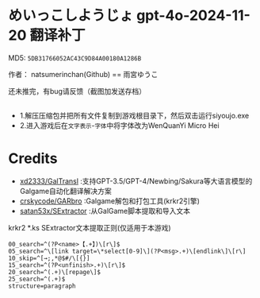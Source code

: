 # めいっこしようじょ gpt-4o-2024-11-20 翻译补丁

MD5: `5DB31766052AC43C9D84A00180A1286B`

作者： natsumerinchan(Github) == 雨宮ゆうこ

还未推完，有bug请反馈（截图加发送存档）

## 
- 1.解压压缩包并把所有文件复制到游戏根目录下，然后双击运行siyoujo.exe
- 2.进入游戏后在`文字表示`-`字体`中将字体改为WenQuanYi Micro Hei

# Credits

- [xd2333/GalTransl](https://github.com/xd2333/GalTransl.git) :支持GPT-3.5/GPT-4/Newbing/Sakura等大语言模型的Galgame自动化翻译解决方案
- [crskycode/GARbro](https://github.com/crskycode/GARbro) :Galgame解包和打包工具(krkr2引擎)
- [satan53x/SExtractor](https://github.com/satan53x/SExtractor.git) :从GalGame脚本提取和导入文本

krkr2 *.ks SExtractor文本提取正则(仅适用于本游戏)
```
00_search=^(?P<name>【.+】)\[r\]$
05_search=^\[link target=\*select[0-9]\](?P<msg>.+)\[endlink\]\[r\]
10_skip=^[→;,*@$#/\[{}]
15_search=^(?P<unfinish>.+)\[r\]$
20_search=^(.+)\[repage\]$
25_search=^(.+)$
structure=paragraph
```
